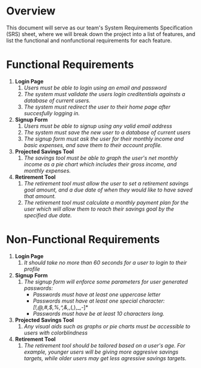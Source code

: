# Overview
This document will serve as our team's System Requirements Specification (SRS) sheet, where we will break down the project into a list of features, and list the 
functional and nonfunctional requirements for each feature.
# Functional Requirements
1. **Login Page**
    1. *Users must be able to login using an email and password*
    2. *The system must validate the users login creditentials againsts a database of current users.*
    3. *The system must redirect the user to their home page after succesfully logging in.*
2. **Signup Form**
     1. *Users must be able to signup using any valid email address*
     2. *The system must save the new user to a database of current users*
     3. *The signup form must ask the user for their monthly income and basic expenses, and save them to their account profile.*
4. **Projected Savings Tool**
    1. *The savings tool must be able to graph the user's net monthly income as a pie chart which includes their gross income, and monthly expenses.*
5. **Retirement Tool**
     1. *The retirement tool must allow the user to set a retirement savings goal amount, and a due date of when they would like to have saved that amount.*
     2. *The retirement tool must calculate a monthly payment plan for the user which will allow them to reach their savings goal by the specified due date.*
# Non-Functional Requirements
1. **Login Page**
    1. *It should take no more than 60 seconds for a user to login to their profile*
2. **Signup Form**
     1. *The signup form will enforce some parameters for user generated passwords:*
          - *Passwords must have at least one uppercase letter*
          - *Passwords must have at least one special character: [!,@,#,$,%,^,&,*,(,),_,-]*
          - *Passwords must have be at least 10 characters long.*
4. **Projected Savings Tool**
    1. *Any visual aids such as graphs or pie charts must be accessible to users with colorblindness*
5. **Retirement Tool**
     1. *The retirement tool should be tailored based on a user's age. For example, younger users will be giving more aggresive savings targets, while older users may get less agressive savings targets.*
